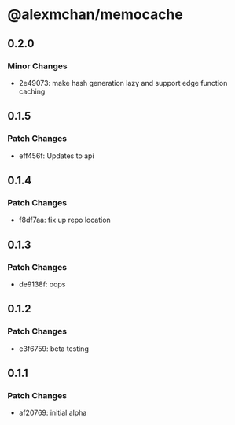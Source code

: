 # @alexmchan/memocache

## 0.2.0

### Minor Changes

- 2e49073: make hash generation lazy and support edge function caching

## 0.1.5

### Patch Changes

- eff456f: Updates to api

## 0.1.4

### Patch Changes

- f8df7aa: fix up repo location

## 0.1.3

### Patch Changes

- de9138f: oops

## 0.1.2

### Patch Changes

- e3f6759: beta testing

## 0.1.1

### Patch Changes

- af20769: initial alpha
